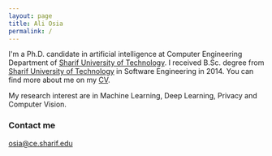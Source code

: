 ```yaml
---
layout: page
title: Ali Osia
permalink: /
---
```


I'm a Ph.D. candidate in artificial intelligence at Computer Engineering Department of [Sharif University of Technology](http://www.en.sharif.edu/). I received B.Sc. degree from [Sharif University of Technology](http://www.en.sharif.edu/) in Software Engineering in 2014. You can find more about me on my [CV](files/Ali_Osia_CV.pdf). 

My research interest are in Machine Learning, Deep Learning, Privacy and Computer Vision.



### Contact me

[osia@ce.sharif.edu](mailto:osia@ce.sharif.edu)
